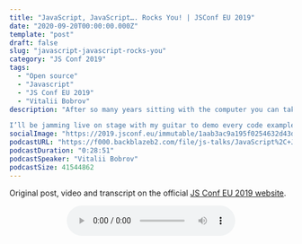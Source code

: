 ```yaml
---
title: "JavaScript, JavaScript…. Rocks You! | JSConf EU 2019"
date: "2020-09-20T00:00:00.000Z"
template: "post"
draft: false
slug: "javascript-javascript-rocks-you"
category: "JS Conf 2019"
tags:
  - "Open source"
  - "Javascript"
  - "JS Conf EU 2019"
  - "Vitalii Bobrov"
description: "After so many years sitting with the computer you can take your old scratched Les Paul or Stratocaster from the case and fill all the space around with warm riffs. I’m going to show how to transform the code into Kirk Hammett’s wah-wah, Stevie Ray Vaughan’s overdrive and Kurt Cobain’s distortion. You’ll learn how to parse audio input in real-time using JavaScript and the Web Audio API.

I’ll be jamming live on stage with my guitar to demo every code example and we’ll also use WebRTC to jam with friends across the world! After this talk, you will be familiar with the principles behind pedal sound effects and how to create them in code. Let’s rock the Web!"
socialImage: "https://2019.jsconf.eu/immutable/1aab3ac9a195f0254632d43dbcd6256065d155f2/images/cms/vitalii-bobrov-9ba28e10-1000-square.jpg"
podcastURL: "https://f000.backblazeb2.com/file/js-talks/JavaScript%2C+JavaScript.+Rocks+You!+by+Vitalii+Bobrov+JSConf+EU+2019.mp3"
podcastDuration: "0:28:51"
podcastSpeaker: "Vitalii Bobrov"
podcastSize: 41544862
---
```


Original post, video and transcript on the official [JS Conf EU 2019 website](https://2019.jsconf.eu/vitalii-bobrov/javascript-javascript-rocks-you.html).

<!-- End of podcast preview -->

<div style="text-align: center">
	<audio controls="controls">
		<source type="audio/mp3" src="https://f000.backblazeb2.com/file/js-talks/JavaScript%2C+JavaScript.+Rocks+You!+by+Vitalii+Bobrov+JSConf+EU+2019.mp3"></source>
		<p>Your browser does not support the audio element.</p>
	</audio>
</div>